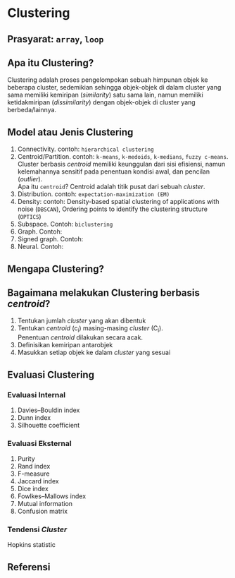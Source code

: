# Clustering
## Prasyarat: `array`, `loop`
## Apa itu Clustering?
Clustering adalah proses pengelompokan sebuah himpunan objek ke beberapa cluster, sedemikian sehingga objek-objek di dalam cluster yang sama memiliki kemiripan (_similarity_) satu sama lain, namun memiliki ketidakmiripan (_dissimilarity_) dengan objek-objek di cluster yang berbeda/lainnya. <br>

## Model atau Jenis Clustering
1. Connectivity. contoh: `hierarchical clustering`
2. Centroid/Partition. contoh: `k-means`, `k-medoids`, `k-medians`, `fuzzy c-means`.<br>
   Cluster berbasis _centroid_ memiliki keunggulan dari sisi efisiensi, namun kelemahannya sensitif pada penentuan kondisi awal, dan pencilan (_outlier_).<br>
   Apa itu `centroid`? Centroid adalah titik pusat dari sebuah _cluster_.
3. Distribution. contoh: `expectation-maximization (EM)`
4. Density: contoh: Density-based spatial clustering of applications with noise (`DBSCAN`), Ordering points to identify the clustering structure (`OPTICS`)
5. Subspace. Contoh: `biclustering`
6. Graph. Contoh:
7. Signed graph. Contoh:
8. Neural. Contoh: 

## Mengapa Clustering?
## Bagaimana melakukan Clustering berbasis _centroid_?
1. Tentukan jumlah _cluster_ yang akan dibentuk
2. Tentukan _centroid_ (c<sub>i</sub>) masing-masing _cluster_ (C<sub>i</sub>). <br> Penentuan _centroid_ dilakukan secara acak.
3. Definisikan kemiripan antarobjek
4. Masukkan setiap objek ke dalam _cluster_ yang sesuai 

## Evaluasi Clustering
### Evaluasi Internal
1. Davies–Bouldin index
2. Dunn index
3. Silhouette coefficient
### Evaluasi Eksternal
1. Purity
2. Rand index
3. F-measure
4. Jaccard index
5. Dice index
6. Fowlkes–Mallows index
7. Mutual information
8. Confusion matrix
### Tendensi _Cluster_
Hopkins statistic

## Referensi
